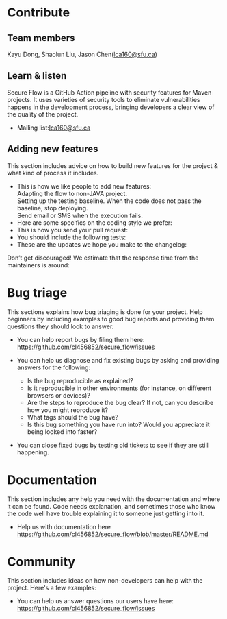 # Contribute

## Team members

Kayu Dong, Shaolun Liu, Jason Chen(lca160@sfu.ca)

## Learn & listen

Secure Flow is a GitHub Action pipeline with security features for Maven projects. It uses varieties of security tools to eliminate vulnerabilities happens in the development process, bringing developers a clear view of the quality of the project.

* Mailing list:lca160@sfu.ca
## Adding new features

This section includes advice on how to build new features for the project & what kind of process it includes.

* This is how we like people to add new features:  
Adapting the flow to non-JAVA project.  
Setting up the testing baseline. When the code does not pass the baseline, stop deploying.  
Send email or SMS when the execution fails.
* Here are some specifics on the coding style we prefer:
* This is how you send your pull request:
* You should include the following tests:
* These are the updates we hope you make to the changelog:

Don’t get discouraged! We estimate that the response time from the
maintainers is around:

# Bug triage

This sections explains how bug triaging is done for your project. Help beginners by including examples to good bug reports and providing them questions they should look to answer.

* You can help report bugs by filing them here:  
  https://github.com/cl456852/secure_flow/issues    

* You can help us diagnose and fix existing bugs by asking and providing answers for the following:

    * Is the bug reproducible as explained?
    * Is it reproducible in other environments (for instance, on different browsers or devices)?
    * Are the steps to reproduce the bug clear? If not, can you describe how you might reproduce it?
    * What tags should the bug have?
    * Is this bug something you have run into? Would you appreciate it being looked into faster?

* You can close fixed bugs by testing old tickets to see if they are still happening.



# Documentation

This section includes any help you need with the documentation and where it can be found. Code needs explanation, and sometimes those who know the code well have trouble explaining it to someone just getting into it.

* Help us with documentation here  
  https://github.com/cl456852/secure_flow/blob/master/README.md

# Community
This section includes ideas on how non-developers can help with the project. Here's a few examples:

* You can help us answer questions our users have here:  
https://github.com/cl456852/secure_flow/issues

[//]: # (* Create an example of the project in real world by building something or)

[//]: # (  showing what others have built.)

[//]: # (* Write about other people’s projects based on this project. Show how)

[//]: # (  it’s used in daily life. Take screenshots and make videos!)


